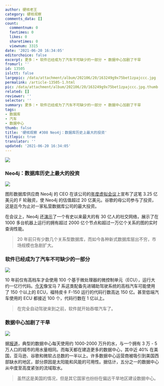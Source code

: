 ```yaml
---
author: 硬核老王
category: 硬核观察
comments_data: []
count:
  commentnum: 0
  favtimes: 0
  likes: 0
  sharetimes: 0
  viewnum: 3315
date: '2021-06-20 16:34:05'
editorchoice: false
excerpt: 更多：• 软件已经成为了汽车不可缺少的一部分 • 数据中心加剧了干旱
fromurl: ''
id: 13505
islctt: false
largepic: /data/attachment/album/202106/20/163249g9x75bet1zpajccc.jpg
permalink: /article-13505-1.html
pic: /data/attachment/album/202106/20/163249g9x75bet1zpajccc.jpg.thumb.jpg
related: []
reviewer: ''
selector: ''
summary: 更多：• 软件已经成为了汽车不可缺少的一部分 • 数据中心加剧了干旱
tags:
- 数据库
- 汽车
- 数据中心
thumb: false
title: '硬核观察 #308 Neo4j：数据库历史上最大的投资'
titlepic: true
translator: ''
updated: '2021-06-20 16:34:05'
---
```


![](/data/attachment/album/202106/20/163249g9x75bet1zpajccc.jpg)


### Neo4j：数据库历史上最大的投资


![](/data/attachment/album/202106/20/163301kic4iitthic59pn2.jpg)


图形数据库供应商 Neo4j 的 CEO 在该公司的[年度虚拟会议](https://neo4j.brand.live/c/2021nodes-homepage)上宣布了这笔 3.25 亿美元的 F 轮融资，使 Neo4j 的估值超过 20 亿美元。谷歌的母公司参与了投资，这是迄今为止对一家私营数据库公司的最大投资。


在会议上，Neo4j 还[演示](https://www.zdnet.com/article/the-biggest-investment-in-database-history-the-biggest-social-network-ever-and-other-graph-stories-from-neo4j/)了一个有史以来最大的有 30 亿人的社交网络，展示了在 1000 多台机器上运行的拥有超过 2000 亿个节点和超过一万亿个关系的图的实时查询性能。



> 
> 20 年前只有少数几个关系型数据库，而如今各种新式数据库层出不穷，市场规模也急剧扩大。
> 
> 
> 


### 软件已经成为了汽车不可缺少的一部分


![](/data/attachment/album/202106/20/163314wads2fdaumft55js.jpg)


10 年前仅有高档车才会使用 100 个基于微处理器的微控制单元（ECU），运行大约一亿行代码。[今天](https://spectrum.ieee.org/cars-that-think/transportation/advanced-cars/software-eating-car)像宝马 7 系这类配备先进辅助驾驶系统的高档汽车可能使用了 150 个以上的 ECU，福特皮卡 F-150 运行的代码行数高达 150 亿。甚至低端汽车使用的 ECU 都接近 100 个，代码行数在 1 亿以上。



> 
> 在完全自动驾驶来到之前，软件就开始吞噬汽车了。
> 
> 
> 


### 数据中心加剧了干旱


![](/data/attachment/album/202106/20/163337p1ul9g1k131ksq3l.jpg)


据[报道](https://www.nbcnews.com/tech/internet/drought-stricken-communities-push-back-against-data-centers-n1271344)，典型的数据中心每天使用约 1000-2000 万升的水，与一个拥有 3 万 - 5 万人口的城市的用水量相同。而每天都在建造更多的数据中心，其中近 40% 在美国，亚马逊、谷歌和微软占总数的一半以上。许多数据中心运营商被吸引到美国西部缺水的地区，部分原因是太阳能和风能的可用性。据估计，五分之一的数据中心从中度至高度紧张的流域取水。



> 
> 虽然这是美国的情况，但是其它国家也纷纷在偏远干旱地区建设数据中心。
> 
> 
>